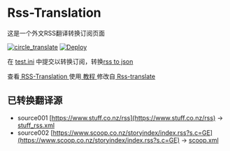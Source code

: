 # Rss-Translation

这是一个外文RSS翻译转换订阅页面 

[![circle_translate](https://github.com/wang2014/Rss-Translation/actions/workflows/circle_translate.yml/badge.svg)](https://github.com/wang2014/Rss-Translation/actions/workflows/circle_translate.yml)
[![Deploy](https://github.com/wang2014/Rss-Translation/actions/workflows/jekyll-gh-pages.yml/badge.svg)](https://github.com/wang2014/Rss-Translation/actions/workflows/jekyll-gh-pages.yml)

在 [test.ini](https://github.com/wang2014/Rss-Translation/blob/main/test.ini) 中提交以转换订阅，转换[rss to json](https://rss2json.com/)

查看[ RSS-Translation ](https://wang2014.github.io/RSS-Translation)使用[ 教程 ](https://www.wang2014.net/tutorial/644)修改自[ Rss-translate ](https://github.com/rcy1314/Rss-Translation/)

## 已转换翻译源

 - source001 [https://www.stuff.co.nz/rss](https://www.stuff.co.nz/rss) -> [stuff_rss.xml](rss/stuff_rss.xml)
 - source002 [https://www.scoop.co.nz/storyindex/index.rss?s.c=GE](https://www.scoop.co.nz/storyindex/index.rss?s.c=GE) -> [scoop.xml](rss/scoop.xml)
